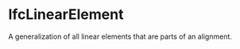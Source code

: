 IfcLinearElement
================

A generalization of all linear elements that are parts of an alignment.
